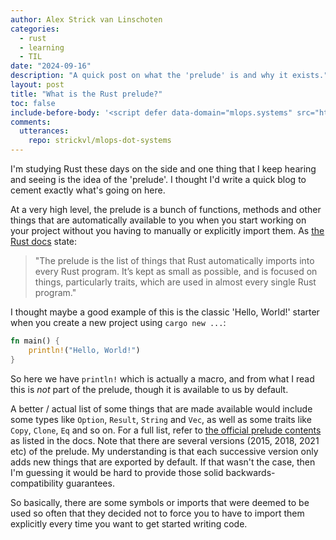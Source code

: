 ```yaml
---
author: Alex Strick van Linschoten
categories:
  - rust
  - learning
  - TIL
date: "2024-09-16"
description: "A quick post on what the 'prelude' is and why it exists."
layout: post
title: "What is the Rust prelude?"
toc: false
include-before-body: '<script defer data-domain="mlops.systems" src="https://plausible.io/js/script.js"></script>'
comments:
  utterances:
    repo: strickvl/mlops-dot-systems
---
```


I'm studying Rust these days on the side and one thing that I keep hearing and seeing is the idea of the 'prelude'. I thought I'd write a quick blog to cement exactly what's going on here.

At a very high level, the prelude is a bunch of functions, methods and other things that are automatically available to you when you start working on your project without you having to manually or explicitly import them. As [the Rust docs](https://doc.rust-lang.org/std/prelude/) state:

> "The prelude is the list of things that Rust automatically imports into every Rust program. It’s kept as small as possible, and is focused on things, particularly traits, which are used in almost every single Rust program."

I thought maybe a good example of this is the classic 'Hello, World!' starter when you create a new project using `cargo new ...`:

```rust
fn main() {
    println!("Hello, World!")
}
```

So here we have `println!` which is actually a macro, and from what I read this is *not* part of the prelude, though it is available to us by default.

A better / actual list of some things that are made available would include some types like `Option`, `Result`, `String` and `Vec`, as well as some traits like `Copy`, `Clone`, `Eq` and so on. For a full list, refer to [the official prelude contents](https://doc.rust-lang.org/std/prelude/#prelude-contents) as listed in the docs. Note that there are several versions (2015, 2018, 2021 etc) of the prelude. My understanding is that each successive version only adds new things that are exported by default. If that wasn't the case, then I'm guessing it would be hard to provide those solid backwards-compatibility guarantees.

So basically, there are some symbols or imports that were deemed to be used so
often that they decided not to force you to have to import them explicitly every
time you want to get started writing code.
